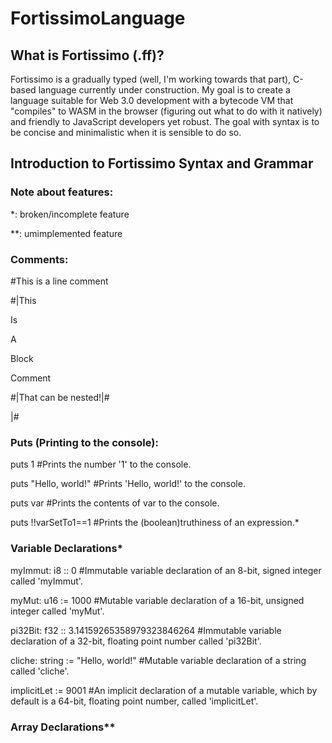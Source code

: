 # FortissimoLanguage
## What is Fortissimo (.ff)?
Fortissimo is a gradually typed (well, I'm working towards that part), C-based language currently under construction.  My goal is to create a language suitable for Web 3.0 development with a bytecode VM that "compiles" to WASM in the browser (figuring out what to do with it natively) and friendly to JavaScript developers yet robust.  The goal with syntax is to be concise and minimalistic when it is sensible to do so.
## Introduction to Fortissimo Syntax and Grammar
### Note about features: 
  *: broken/incomplete feature
  
  **: umimplemented feature
 
### Comments:

 #This is a line comment
 
 #|This
 
   Is
   
   A
   
   Block
   
   Comment
   
   #|That can be nested!|#
   
 |#
 
 ### Puts (Printing to the console):
 
 puts 1    #Prints the number '1' to the console.
 
 puts "Hello, world!"  #Prints 'Hello, world!' to the console.
 
 puts var  #Prints the contents of var to the console.
 
 puts !!varSetTo1==1  #Prints the (boolean)truthiness of an expression.*
 
 ### Variable Declarations*

myImmut: i8 :: 0       #Immutable variable declaration of an 8-bit, signed integer called 'myImmut'.

myMut: u16 := 1000     #Mutable variable declaration of a 16-bit, unsigned integer called 'myMut'.

pi32Bit: f32 :: 3.14159265358979323846264  #Immutable variable declaration of a 32-bit, floating point number called 'pi32Bit'.

cliche: string := "Hello, world!"  #Mutable variable declaration of a string called 'cliche'.

implicitLet := 9001  #An implicit declaration of a mutable variable, which by default is a 64-bit, floating point number, called 'implicitLet'.

### Array Declarations**


